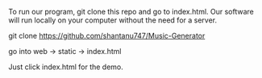 To run our program, git clone this repo and go to index.html. Our software will run locally on your computer without the need for a server.

git clone https://github.com/shantanu747/Music-Generator

go into web -> static -> index.html

Just click index.html for the demo.
